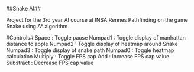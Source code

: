 ##Snake AI##

Project for the 3rd year AI course at INSA Rennes
Pathfinding on the game Snake using A* algorithm

#Controls#
Space		: Toggle pause
Numpad1 	: Toggle display of manhattan distance to apple
Numpad2 	: Toggle display of heatmap around Snake
Numpad3 	: Toggle display of snake path
Numpad0		: Toggle heatmap calculation
Multiply	: Toggle FPS cap
Add			: Increase FPS cap value
Substract	: Decrease FPS cap value

